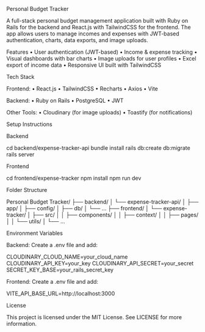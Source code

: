 Personal Budget Tracker

A full-stack personal budget management application built with Ruby on Rails for the backend and React.js with TailwindCSS for the frontend. The app allows users to manage incomes and expenses with JWT-based authentication, charts, data exports, and image uploads.

Features
	•	User authentication (JWT-based)
	•	Income & expense tracking
	•	Visual dashboards with bar charts
	•	Image uploads for user profiles
	•	Excel export of income data
	•	Responsive UI built with TailwindCSS

Tech Stack

Frontend:
	•	React.js
	•	TailwindCSS
	•	Recharts
	•	Axios
	•	Vite

Backend:
	•	Ruby on Rails
	•	PostgreSQL
	•	JWT

Other Tools:
	•	Cloudinary (for image uploads)
	•	Toastify (for notifications)

Setup Instructions

Backend

cd backend/expense-tracker-api
bundle install
rails db:create db:migrate
rails server

Frontend

cd frontend/expense-tracker
npm install
npm run dev

Folder Structure

Personal Budget Tracker/
├── backend/
│   └── expense-tracker-api/
│       ├── app/
│       ├── config/
│       ├── db/
│       └── ...
├── frontend/
│   └── expense-tracker/
│       ├── src/
│       │   ├── components/
│       │   ├── context/
│       │   ├── pages/
│       │   └── utils/
│       └── ...

Environment Variables

Backend: Create a .env file and add:

CLOUDINARY_CLOUD_NAME=your_cloud_name
CLOUDINARY_API_KEY=your_key
CLOUDINARY_API_SECRET=your_secret
SECRET_KEY_BASE=your_rails_secret_key

Frontend: Create a .env file and add:

VITE_API_BASE_URL=http://localhost:3000

License

This project is licensed under the MIT License. See LICENSE for more information.
